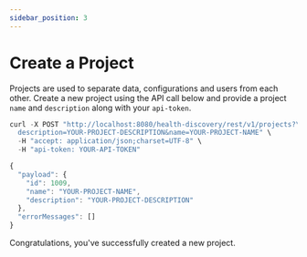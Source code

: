 ```yaml
---
sidebar_position: 3
---
```


# Create a Project

Projects are used to separate data, configurations and users from each other. Create a new project using the API call below and provide a project `name` and `description` along with your `api-token`. 

```js title="POST /v1/projects"
curl -X POST "http://localhost:8080/health-discovery/rest/v1/projects?\
  description=YOUR-PROJECT-DESCRIPTION&name=YOUR-PROJECT-NAME" \
  -H "accept: application/json;charset=UTF-8" \
  -H "api-token: YOUR-API-TOKEN"
```

```js title="RESPONSE"
{
  "payload": {
    "id": 1009,
    "name": "YOUR-PROJECT-NAME",
    "description": "YOUR-PROJECT-DESCRIPTION"
  },
  "errorMessages": []
}
```

Congratulations, you've successfully created a new project.